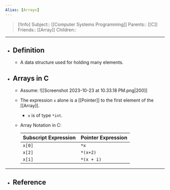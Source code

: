 ```yaml
---
Alias: [Arrays]
---
```

> [!Info]
> Subject:: [[Computer Systems Programming]]
> Parents:: [[C]]
> Friends:: [[Array]]
> Children:: 
---
- ## Definition 
	- A data structure used for holding many elements.
- ## Arrays in C
	- Assume:
	  ![[Screenshot 2023-10-23 at 10.33.18 PM.png|200]]
	- The expression `x` alone is a [[Pointer]] to the first element of the [[Array]].
		- `x` is of type `*int`.
	- Array Notation in C:
	  
	  Subscript Expression|Pointer Expression
	  ---|---
	  `x[0]`|`*x`
	  `x[2]`|`*(x+2)`
	  `x[i]`|`*(x + i)`

---
- ## Reference